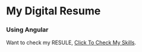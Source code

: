 # My Digital Resume 
### Using Angular
Want to check my RESULE,  [Click To Check My Skills](https://dev-arindam-roy.github.io/digital-resume/dist/digital-resume/#/projects).
